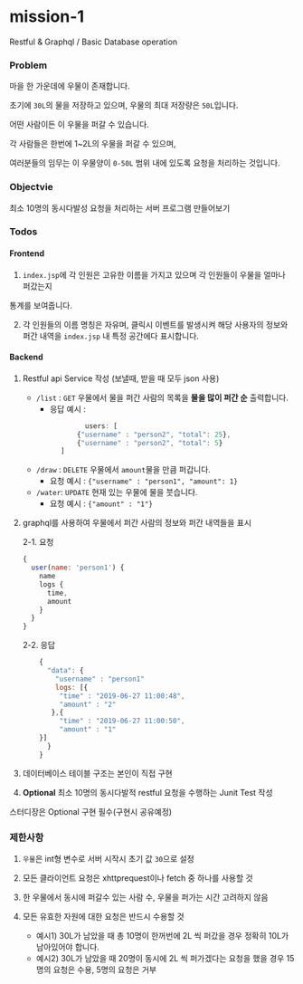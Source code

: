 # mission-1
Restful &amp; Graphql / Basic Database operation

### Problem

마을 한 가운데에 우물이 존재합니다. 

초기에 `30L`의 물을 저장하고 있으며, 우물의 최대 저장량은 `50L`입니다.

어떤 사람이든 이 우물을 퍼갈 수 있습니다.

각 사람들은 한번에 1~2L의 우물을 퍼갈 수 있으며, 

여러분들의 임무는 이 우물양이 `0-50L` 범위 내에 있도록 요청을 처리하는 것입니다.

### Objectvie

최소 10명의 동시다발성 요청을 처리하는 서버 프로그램 만들어보기

### Todos

#### Frontend
1. ``index.jsp``에 각 인원은 고유한 이름을 가지고 있으며 각 인원들이 우물을 얼마나 퍼갔는지

통계를 보여줍니다.

2. 각 인원들의 이름 명칭은 자유며, 클릭시 이벤트를 발생시켜 해당 사용자의 정보와 퍼간 내역을 `index.jsp` 내 특정 공간에다 표시합니다.

#### Backend

1. Restful api Service 작성 (보낼때, 받을 때 모두 json 사용)    
    - ``/list`` : `GET` 우물에서 물을 퍼간 사람의 목록을 **물을 많이 퍼간 순** 출력합니다.
        - 응답 예시 :
        ```js
                    users: [
                  {"username" : "person2", "total": 25},
                  {"username" : "person2", "total": 5}
              ]
         ```
    - ``/draw`` : ``DELETE`` 우물에서 `amount`물을 만큼 퍼갑니다.
        - 요청 예시 : ``{"username" : "person1", "amount": 1}``
    - ``/water``: `UPDATE` 현재 있는 우물에 물을 붓습니다.
        - 요청 예시 : ``{"amount" : "1"}``
        
2. graphql를 사용하여 우물에서 퍼간 사람의 정보와 퍼간 내역들을 표시
    
    2-1. 요청
    
    ```js
    {
      user(name: 'person1') {
        name
        logs {
          time,
          amount
        }
      }
    }     
    ```
    2-2. 응답
    ```js
        {
          "data": {
            "username" : "person1"
            logs: [{
             "time" : "2019-06-27 11:00:48",
             "amount" : "2"    
           },{
             "time" : "2019-06-27 11:00:50",
             "amount" : "1"  
        }]
          }
        }     
      ```
3. 데이터베이스 테이블 구조는 본인이 직접 구현
    

4. **Optional** 최소 10명의 동시다발적 restful 요청을 수행하는 Junit Test 작성

스터디장은 Optional 구현 필수(구현시 공유예정)

### 제한사항

1. ``우물``은 int형 변수로 서버 시작시 초기 값 `30`으로 설정

2. 모든 클라이언트 요청은 xhttprequest이나 fetch 중 하나를 사용할 것

3. 한 우물에서 동시에 퍼갈수 있는 사람 수, 우물을 퍼가는 시간 고려하지 않음

4. 모든 유효한 자원에 대한 요청은 반드시 수용할 것
    - 예시1) 30L가 남았을 때 총 10명이 한꺼번에 2L 씩 퍼갔을 경우 정확히 10L가 남아있어야 합니다.
    - 예시2) 30L가 남았을 때 20명이 동시에 2L 씩 퍼가겠다는 요청을 했을 경우 15명의 요청은 수용, 5명의 요청은 거부